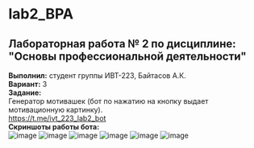 # lab2_BPA
## Лабораторная работа № 2 по дисциплине: "Основы профессиональной деятельности"
**Выполнил:** студент группы ИВТ-223, Байтасов А.К.  
**Вариант:** 3    
**Задание:**  
Генератор мотивашек (бот по нажатию на кнопку выдает мотивационную картинку).  
https://t.me/ivt_223_lab2_bot  
**Скриншоты работы бота:**  
![image](https://user-images.githubusercontent.com/89301505/229344380-1ba92b7e-bbb7-412c-9a8f-ec42697c4d73.png)
![image](https://user-images.githubusercontent.com/89301505/229344396-781121b8-9031-4f68-9cab-9fa4d8620380.png)
![image](https://user-images.githubusercontent.com/89301505/229344425-50af4c31-42cd-42ea-b8ec-5d95bc478b59.png)
![image](https://user-images.githubusercontent.com/89301505/229344448-1da69617-0821-4030-8fcf-cec1eef4f6d0.png)
![image](https://user-images.githubusercontent.com/89301505/229344472-3105a3cb-c012-48a8-8320-656dc065b2ca.png)
![image](https://user-images.githubusercontent.com/89301505/229344490-387d5949-539b-465b-a37e-cda9081c6c93.png)
